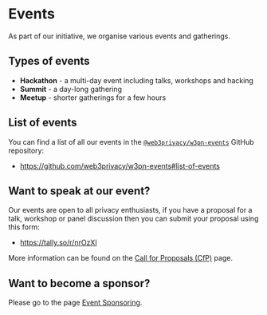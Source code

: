 # Events

As part of our initiative, we organise various events and gatherings.

## Types of events

* **Hackathon** - a multi-day event including talks, workshops and hacking
* **Summit** - a day-long gathering
* **Meetup** - shorter gatherings for a few hours

## List of events

You can find a list of all our events in the [`@web3privacy/w3pn-events`](https://github.com/web3privacy/w3pn-events) GitHub repository:

* https://github.com/web3privacy/w3pn-events#list-of-events

## Want to speak at our event?

Our events are open to all privacy enthusiasts, if you have a proposal for a talk, workshop or panel discussion then you can submit your proposal using this form:

* https://tally.so/r/nrOzXl

More information can be found on the [Call for Proposals (CfP)](/events/cfp) page.

## Want to become a sponsor?

Please go to the page [Event Sponsoring](/events/sponsors).
